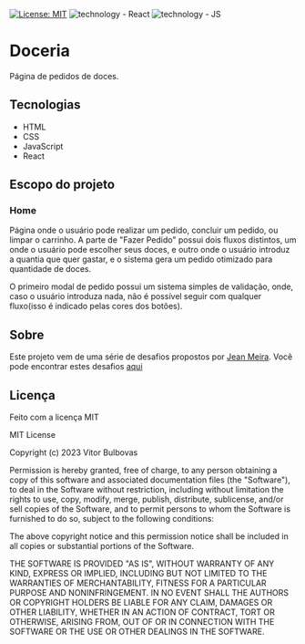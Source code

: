 [![License: MIT](https://img.shields.io/badge/License-MIT-yellow.svg)](https://opensource.org/licenses/MIT) ![technology - React](https://img.shields.io/badge/React-orange) ![technology - JS](https://img.shields.io/badge/JavaScript-yellow)

# Doceria

Página de pedidos de doces.

## Tecnologias

- HTML
- CSS
- JavaScript
- React

## Escopo do projeto

### Home

Página onde o usuário pode realizar um pedido, concluir um pedido, ou limpar o carrinho. A parte de "Fazer Pedido" possui dois fluxos distintos, um onde o usuário pode escolher seus doces, e outro onde o usuário introduz a quantia que quer gastar, e o sistema gera um pedido otimizado para quantidade de doces.

O primeiro modal de pedido possui um sistema simples de validação, onde, caso o usuário introduza nada, não é possível seguir com qualquer fluxo(isso é indicado pelas cores dos botões).

## Sobre

Este projeto vem de uma série de desafios propostos por [Jean Meira](https://github.com/JCDMeira).
Você pode encontrar estes desafios [aqui](https://github.com/JCDMeira/challenge-roadmap-index)

## Licença

Feito com a licença MIT

MIT License

Copyright (c) 2023 Vitor Bulbovas

Permission is hereby granted, free of charge, to any person obtaining a copy
of this software and associated documentation files (the "Software"), to deal
in the Software without restriction, including without limitation the rights
to use, copy, modify, merge, publish, distribute, sublicense, and/or sell
copies of the Software, and to permit persons to whom the Software is
furnished to do so, subject to the following conditions:

The above copyright notice and this permission notice shall be included in all
copies or substantial portions of the Software.

THE SOFTWARE IS PROVIDED "AS IS", WITHOUT WARRANTY OF ANY KIND, EXPRESS OR
IMPLIED, INCLUDING BUT NOT LIMITED TO THE WARRANTIES OF MERCHANTABILITY,
FITNESS FOR A PARTICULAR PURPOSE AND NONINFRINGEMENT. IN NO EVENT SHALL THE
AUTHORS OR COPYRIGHT HOLDERS BE LIABLE FOR ANY CLAIM, DAMAGES OR OTHER
LIABILITY, WHETHER IN AN ACTION OF CONTRACT, TORT OR OTHERWISE, ARISING FROM,
OUT OF OR IN CONNECTION WITH THE SOFTWARE OR THE USE OR OTHER DEALINGS IN THE
SOFTWARE.

